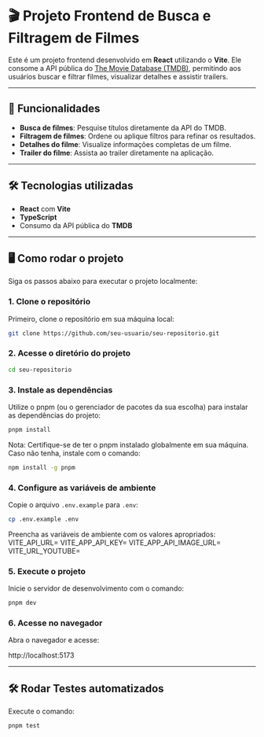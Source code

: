 # 🎬 Projeto Frontend de Busca e Filtragem de Filmes

Este é um projeto frontend desenvolvido em **React** utilizando o **Vite**. Ele consome a API pública do [The Movie Database (TMDB)](https://www.themoviedb.org/), permitindo aos usuários buscar e filtrar filmes, visualizar detalhes e assistir trailers.

---

## 🚀 Funcionalidades

- **Busca de filmes**: Pesquise títulos diretamente da API do TMDB.
- **Filtragem de filmes**: Ordene ou aplique filtros para refinar os resultados.
- **Detalhes do filme**: Visualize informações completas de um filme.
- **Trailer do filme**: Assista ao trailer diretamente na aplicação.

---

## 🛠️ Tecnologias utilizadas

- **React** com **Vite**
- **TypeScript**
- Consumo da API pública do **TMDB**

---

## 🖥️ Como rodar o projeto

Siga os passos abaixo para executar o projeto localmente:

### 1. **Clone o repositório**

Primeiro, clone o repositório em sua máquina local:

```bash
git clone https://github.com/seu-usuario/seu-repositorio.git
```

### 2. **Acesse o diretório do projeto**

```bash
cd seu-repositorio
```

### 3. **Instale as dependências**

Utilize o pnpm (ou o gerenciador de pacotes da sua escolha) para instalar as dependências do projeto:

```bash
pnpm install
```

Nota: Certifique-se de ter o pnpm instalado globalmente em sua máquina. Caso não tenha, instale com o comando:

```bash
npm install -g pnpm
```

### 4. **Configure as variáveis de ambiente**

Copie o arquivo `.env.example` para `.env`:

```bash
cp .env.example .env
```

Preencha as variáveis de ambiente com os valores apropriados:
VITE_API_URL=<URL da API TMDB>
VITE_APP_API_KEY=<Sua chave de API do TMDB>
VITE_APP_API_IMAGE_URL=<URL base para imagens do TMDB>
VITE_URL_YOUTUBE=<URL base do YouTube para trailers>

### 5. **Execute o projeto**

Inicie o servidor de desenvolvimento com o comando:

```bash
pnpm dev
```

### 6. **Acesse no navegador**

Abra o navegador e acesse:

http://localhost:5173

---

## 🛠️ Rodar Testes automatizados

Execute o comando:

```bash
pnpm test
```
